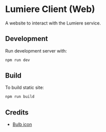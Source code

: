 # Lumiere Client (Web)

A website to interact with the Lumiere service.

## Development

Run development server with:

```bash
npm run dev
```

## Build

To build static site:

```bash
npm run build
```

## Credits

- [Bulb icon](https://thenounproject.com/icon/christmas-light-27790/)
